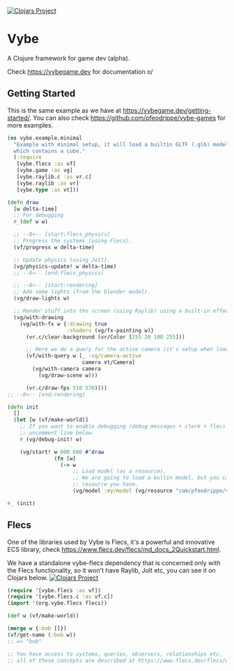 [![Clojars Project](https://img.shields.io/clojars/v/io.github.pfeodrippe/vybe.svg)](https://clojars.org/io.github.pfeodrippe/vybe)

# Vybe

A Clojure framework for game dev (alpha).

Check <https://vybegame.dev> for documentation o/

## Getting Started

This is the same example as we have at <https://vybegame.dev/getting-started/>.
You can also check <https://github.com/pfeodrippe/vybe-games> for more examples.

``` clojure
(ns vybe.example.minimal
  "Example with minimal setup, it will load a builtin GLTF (.glb) model with
  which contains a cube."
  (:require
   [vybe.flecs :as vf]
   [vybe.game :as vg]
   [vybe.raylib.c :as vr.c]
   [vybe.raylib :as vr]
   [vybe.type :as vt]))

(defn draw
  [w delta-time]
  ;; For debugging
  #_(def w w)

  ;; --8<-- [start:flecs_physics]
  ;; Progress the systems (using Flecs).
  (vf/progress w delta-time)

  ;; Update physics (using Jolt).
  (vg/physics-update! w delta-time)
  ;; --8<-- [end:flecs_physics]

  ;; --8<-- [start:rendering]
  ;; Add some lights (from the blender model).
  (vg/draw-lights w)

  ;; Render stuff into the screen (using Raylib) using a built-in effect.
  (vg/with-drawing
    (vg/with-fx w {:drawing true
                   :shaders (vg/fx-painting w)}
      (vr.c/clear-background (vr/Color [255 20 100 255]))

      ;; Here we do a query for the active camera (it's setup when loading the model).
      (vf/with-query w [_ :vg/camera-active
                        camera vt/Camera]
        (vg/with-camera camera
          (vg/draw-scene w)))

      (vr.c/draw-fps 510 570))))
;; --8<-- [end:rendering]

(defn init
  []
  (let [w (vf/make-world)]
    ;; If you want to enable debugging (debug messages + clerk + flecs explorer),
    ;; uncomment line below.
    #_(vg/debug-init! w)

    (vg/start! w 600 600 #'draw
               (fn [w]
                 (-> w
                     ;; Load model (as a resource).
                     ;; We are going to load a bultin model, but you can use any .glb
                     ;; resource you have.
                     (vg/model :my/model (vg/resource "com/pfeodrippe/vybe/model/minimal.glb")))))))

#_ (init)
```

## Flecs

One of the libraries used by Vybe is Flecs, it's a powerful and innovative ECS library,
check <https://www.flecs.dev/flecs/md_docs_2Quickstart.html>.

We have a standalone vybe-flecs dependency that is concerned only with the Flecs functionality,
so it won't have Raylib, Jolt etc, you can see it on Clojars below.
[![Clojars Project](https://img.shields.io/clojars/v/io.github.pfeodrippe/vybe-flecs.svg)](https://clojars.org/io.github.pfeodrippe/vybe-flecs)

```clojure
(require '[vybe.flecs :as vf])
(require '[vybe.flecs.c :as vf.c])
(import '(org.vybe.flecs flecs))

(def w (vf/make-world))

(merge w {:bob []})
(vf/get-name (:bob w))
;; => "bob"

;; You have access to systems, queries, observers, relationships etc,
;; all of these concepts are described at https://www.flecs.dev/flecs/md_docs_2Quickstart.html
```
